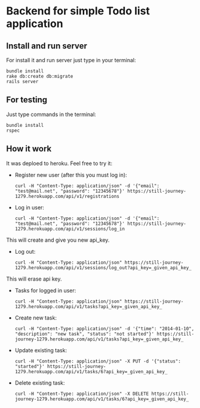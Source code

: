 # Backend for simple Todo list application
## Install and run server
For install it and run server just type in your terminal:

    bundle install
    rake db:create db:migrate
    rails server

## For testing
Just type commands in the terminal:

    bundle install
    rspec

## How it work
It was deploed to heroku.
Feel free to try it:
* Register new user (after this you must log in):

      curl -H "Content-Type: application/json" -d '{"email": "test@mail.net", "password": "12345678"}' https://still-journey-1279.herokuapp.com/api/v1/registrations

* Log in user:

      curl -H "Content-Type: application/json" -d '{"email": "test@mail.net", "password": "12345678"}' https://still-journey-1279.herokuapp.com/api/v1/sessions/log_in
This will create and give you new api_key.

* Log out:

      curl -H "Content-Type: application/json" https://still-journey-1279.herokuapp.com/api/v1/sessions/log_out?api_key=_given_api_key_
This will erase api key.

* Tasks for logged in user:

      curl -H "Content-Type: application/json" https://still-journey-1279.herokuapp.com/api/v1/tasks?api_key=_given_api_key_

* Create new task:

      curl -H "Content-Type: application/json" -d '{"time": "2014-01-10", "description": "new task", "status": "not started"}' https://still-journey-1279.herokuapp.com/api/v1/tasks?api_key=_given_api_key_

* Update existing task:

      curl -H "Content-Type: application/json" -X PUT -d '{"status": "started"}' https://still-journey-1279.herokuapp.com/api/v1/tasks/6?api_key=_given_api_key_

* Delete existing task:

      curl -H "Content-Type: application/json" -X DELETE https://still-journey-1279.herokuapp.com/api/v1/tasks/6?api_key=_given_api_key_
